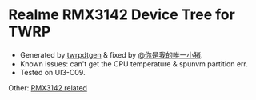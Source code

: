 # Realme RMX3142 Device Tree for TWRP

- Generated by [twrpdtgen](https://github.com/twrpdtgen/twrpdtgen) & fixed by [@你是我的唯一小猪](https://www.coolapk.com/u/1954468).
- Known issues: can't get the CPU temperature & spunvm partition err.
- Tested on UI3-C09.

Other: [RMX3142 related](https://od.vcox.eu.org/%E5%88%B7%E6%9C%BA/RMX/)
